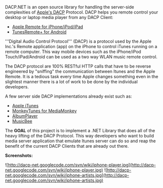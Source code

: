 DACP.NET is an open source library for handling the server-side complexities of [Apple's DACP](http://en.wikipedia.org/wiki/DACP) Protocol. DACP helps you remote control your desktop or laptop media player from any DACP Client:

  * [Apple Remote for iPhone/iPod/iPad](http://www.apple.com/itunes/remote/)
  * [TunesRemote+ for Android](http://code.google.com/p/tunesremote-plus/)

'''Digital Audio Control Protocol''' (DACP) is a protocol used by the Apple Inc.'s Remote application (app) on the iPhone to control iTunes running on a remote computer. This way mobile devices such as the iPhone/iPod Touch/iPad/Android can be used as a two way WLAN music remote control.

The DACP protocol are 100% RESTful HTTP calls that have to be reverse engineered by "sniffing" the communication between Itunes and the Apple Remote.   It is a tedious task every time Apple changes something even in the slightest manner there is a lot of work to be done by the individual developers.

A few server side DACP implementations already exist such as:

  * [Apple iTunes](http://www.apple.com/itunes/remote/)
  * [MonkeyTunes for MediaMonkey](http://melloware.com/products/monkeytunes/)
  * [AlbumPlayer](http://www.albumplayer.com/)
  * [MusicBee](http://getmusicbee.com/forum/index.php?topic=12687.0)

The **GOAL** of this project is to implement a .NET Library that does all of the heavy lifting of the DACP Protocol.   This way developers who want to build media server application that emulate Itunes server can do so and reap the benefit of the current DACP Clients that are already out there.

**Screenshots:**

![http://dacp-net.googlecode.com/svn/wiki/iphone-player.jpg](http://dacp-net.googlecode.com/svn/wiki/iphone-player.jpg) ![http://dacp-net.googlecode.com/svn/wiki/iphone-artists.jpg](http://dacp-net.googlecode.com/svn/wiki/iphone-artists.jpg)